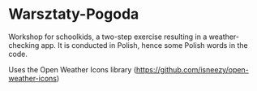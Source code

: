 # Warsztaty-Pogoda
Workshop for schoolkids, a two-step exercise resulting in a weather-checking app. It is conducted in Polish, hence some Polish words 
in the code.

Uses the Open Weather Icons library (https://github.com/isneezy/open-weather-icons)

